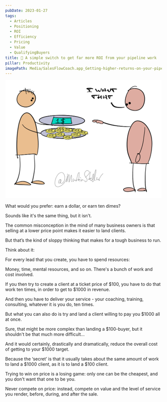 ```yaml
---
pubDate: 2023-01-27
tags:
  - Articles
  - Positioning
  - ROI
  - Efficiency
  - Pricing
  - Value
  - QualifyingBuyers
title: 📄 A simple switch to get far more ROI from your pipeline work
pillar: Productivity
imagePath: Media/SalesFlowCoach.app_Getting-higher-returns-on-your-pipeline-work_MartinStellar.png
---
```


![](Media/SalesFlowCoach.app_Getting-higher-returns-on-your-pipeline-work_MartinStellar.png)

What would you prefer: earn a dollar, or earn ten dimes?

Sounds like it's the same thing, but it isn't.

The common misconception in the mind of many business owners is that selling at a lower price point makes it easier to land clients.

But that’s the kind of sloppy thinking that makes for a tough business to run.

Think about it:

For every lead that you create, you have to spend resources:

Money, time, mental resources, and so on. There's a bunch of work and cost involved.

If you then try to create a client at a ticket price of $100, you have to do that work ten times, in order to get to $1000 in revenue.

And then you have to deliver your service - your coaching, training, consulting, whatever it is you do, ten times.

But what you can also do is try and land a client willing to pay you $1000 all at once.

Sure, that might be more complex than landing a $100-buyer, but it shouldn't be that much more difficult...

And it would certainly, drastically and dramatically, reduce the overall cost of getting to your $1000 target.

Because the ‘secret’ is that it usually takes about the same amount of work to land a $1000 client, as it is to land a $100 client.

Trying to win on price is a losing game: only one can be the cheapest, and you don't want that one to be you.

Never compete on price: instead, compete on value and the level of service you render, before, during, and after the sale.
